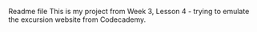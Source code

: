    Readme file
This is my project from Week 3, Lesson 4 - trying to emulate the excursion website
from Codecademy.
